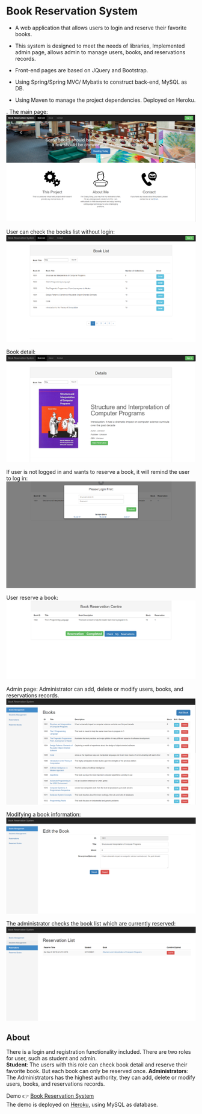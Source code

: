 # Book Reservation System
-   A web application that allows users to login and reserve their favorite books.  
-  This system is designed to meet the needs of libraries, Implemented admin page, allows admin to manage users, books, and reservations records.  
    

-   Front-end pages are based on JQuery and Bootstrap.  
    
-   Using Spring/Spring MVC/ Mybatis to construct back-end, MySQL as DB.  
    
-   Using Maven to manage the project dependencies. Deployed on Heroku.

.
The main page:
![The main page](https://raw.githubusercontent.com/MikasaG/Book-Reservation-System/master/images/1.PNG)


User can check the books list without login:
![books list](https://raw.githubusercontent.com/MikasaG/Book-Reservation-System/master/images/2.PNG)

Book detail:
![Book detail](https://raw.githubusercontent.com/MikasaG/Book-Reservation-System/master/images/3.PNG)

If user is not logged in and wants to reserve a book, it will remind the user to log in:
![remind](https://raw.githubusercontent.com/MikasaG/Book-Reservation-System/master/images/4.PNG)

User reserve a book:
![User reserve a book](https://raw.githubusercontent.com/MikasaG/Book-Reservation-System/master/images/5.PNG)

Admin page:  Administrator can add, delete or modify users, books, and reservations records.  
![Admin page](https://raw.githubusercontent.com/MikasaG/Book-Reservation-System/master/images/6.PNG)

Modifying a book information:
![Modifying a book information](https://raw.githubusercontent.com/MikasaG/Book-Reservation-System/master/images/7.PNG)

The administrator checks the book list which are currently reserved:
![8](https://raw.githubusercontent.com/MikasaG/Book-Reservation-System/master/images/8.PNG)

## About

There is a login and registration functionality included. There are two roles for user, such as student and admin.  
**Student**: The users with this role can check book detail and reserve their favorite book. But each book can only be reserved once.
**Administrators**: The Administrators has the highest authority, they can add, delete or modify users, books, and reservations records.  

Demo  👉  [Book Reservation System](https://reserve-book.herokuapp.com/listBooks)  
The demo is deployed on  [Heroku](https://www.heroku.com/), using MySQL as database.
